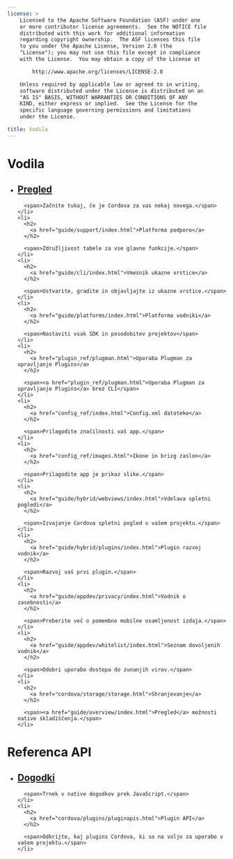 ```yaml
---
license: >
    Licensed to the Apache Software Foundation (ASF) under one
    or more contributor license agreements.  See the NOTICE file
    distributed with this work for additional information
    regarding copyright ownership.  The ASF licenses this file
    to you under the Apache License, Version 2.0 (the
    "License"); you may not use this file except in compliance
    with the License.  You may obtain a copy of the License at

        http://www.apache.org/licenses/LICENSE-2.0

    Unless required by applicable law or agreed to in writing,
    software distributed under the License is distributed on an
    "AS IS" BASIS, WITHOUT WARRANTIES OR CONDITIONS OF ANY
    KIND, either express or implied.  See the License for the
    specific language governing permissions and limitations
    under the License.

title: Vodila
---
```


<div id="old-home">
  <h1>
    Vodila
  </h1>

  <ul>
    <li>
      <h2>
        <a href="guide/overview/index.html">Pregled</a>
      </h2>

      <span>Začnite tukaj, če je Cordova za vas nekaj novega.</span>
    </li>
    <li>
      <h2>
        <a href="guide/support/index.html">Platforma podporo</a>
      </h2>

      <span>Združljivost tabele za vse glavne funkcije.</span>
    </li>
    <li>
      <h2>
        <a href="guide/cli/index.html">Vmesnik ukazne vrstice</a>
      </h2>

      <span>Ustvarite, gradite in objavljajte iz ukazne vrstice.</span>
    </li>
    <li>
      <h2>
        <a href="guide/platforms/index.html">Platforma vodniki</a>
      </h2>

      <span>Nastaviti vsak SDK in posodobitev projektov</span>
    </li>
    <li>
      <h2>
        <a href="plugin_ref/plugman.html">Uporaba Plugman za upravljanje Plugins</a>
      </h2>

      <span><a href="plugin_ref/plugman.html">Uporaba Plugman za upravljanje Plugins</a> brez CLI</span>
    </li>
    <li>
      <h2>
        <a href="config_ref/index.html">Config.xml datoteke</a>
      </h2>

      <span>Prilagodite značilnosti vaš app.</span>
    </li>
    <li>
      <h2>
        <a href="config_ref/images.html">Ikone in brizg zaslon</a>
      </h2>

      <span>Prilagodite app je prikaz slike.</span>
    </li>
    <li>
      <h2>
        <a href="guide/hybrid/webviews/index.html">Vdelava spletni pogledi</a>
      </h2>

      <span>Izvajanje Cordova spletni pogled v vašem projektu.</span>
    </li>
    <li>
      <h2>
        <a href="guide/hybrid/plugins/index.html">Plugin razvoj vodnik</a>
      </h2>

      <span>Razvoj vaš prvi plugin.</span>
    </li>
    <li>
      <h2>
        <a href="guide/appdev/privacy/index.html">Vodnik o zasebnosti</a>
      </h2>

      <span>Preberite več o pomembno mobilne osamljenost izdaja.</span>
    </li>
    <li>
      <h2>
        <a href="guide/appdev/whitelist/index.html">Seznam dovoljenih vodnik</a>
      </h2>

      <span>Odobri uporabo dostopa do zunanjih virov.</span>
    </li>
    <li>
      <h2>
        <a href="cordova/storage/storage.html">Shranjevanje</a>
      </h2>

      <span><a href="guide/overview/index.html">Pregled</a> možnosti native skladiščenja.</span>
    </li>
  </ul>

  <h1>
    Referenca API
  </h1>

  <ul>
    <li>
      <h2>
        <a href="cordova/events/events.html">Dogodki</a>
      </h2>

      <span>Trnek v native dogodkov prek JavaScript.</span>
    </li>
    <li>
      <h2>
        <a href="cordova/plugins/pluginapis.html">Plugin API</a>
      </h2>

      <span>Odkrijte, kaj plugins Cordova, ki so na voljo za uporabo v vašem projektu.</span>
    </li>
  </ul>
</div>
